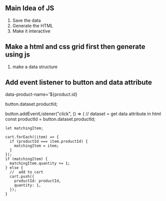 ## Main Idea of JS

1. Save the data
2. Generate the HTML
3. Make it interactive

## Make a html and css grid first then generate using js

1. make a data structure

## Add event listener to button and data attribute

<!-- kebab case -->

data-product-name='${product.id}

<!-- get the data att -->

button.dataset.productId;

button.addEventListener("click", () => {
// dataset = get data attribute in html
const productId = button.dataset.productId;

    let matchingItem;

    cart.forEach((item) => {
      if (productId === item.productId) {
        matchingItem = item;
      }
    });
    if (matchingItem) {
      matchingItem.quantity += 1;
    } else {
      //  add to cart
      cart.push({
        productId: productId,
        quantity: 1,
      });
    }

